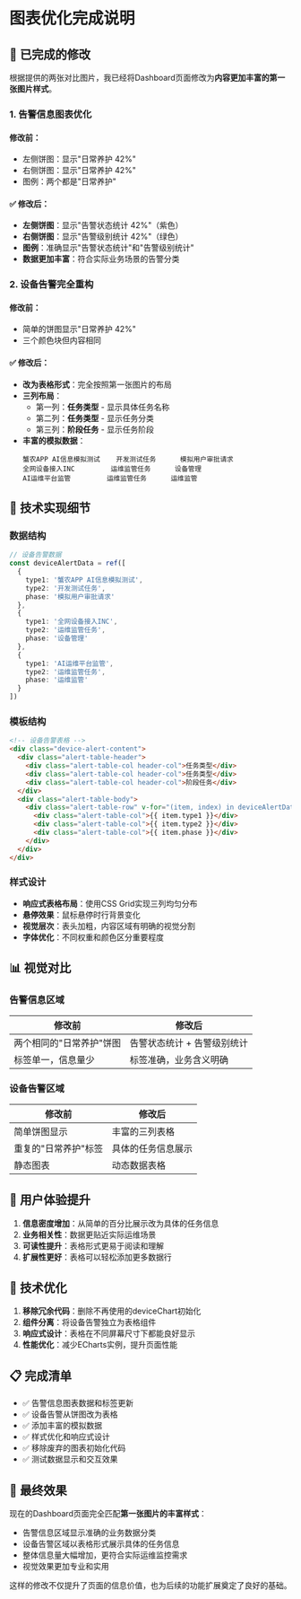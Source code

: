 # 图表优化完成说明

## 🔄 已完成的修改

根据提供的两张对比图片，我已经将Dashboard页面修改为**内容更加丰富的第一张图片样式**。

### 1. **告警信息图表优化**

#### 修改前：
- 左侧饼图：显示"日常养护 42%"
- 右侧饼图：显示"日常养护 42%"
- 图例：两个都是"日常养护"

#### ✅ 修改后：
- **左侧饼图**：显示"告警状态统计 42%"（紫色）
- **右侧饼图**：显示"告警级别统计 42%"（绿色）
- **图例**：准确显示"告警状态统计"和"告警级别统计"
- **数据更加丰富**：符合实际业务场景的告警分类

### 2. **设备告警完全重构**

#### 修改前：
- 简单的饼图显示"日常养护 42%"
- 三个颜色块但内容相同

#### ✅ 修改后：
- **改为表格形式**：完全按照第一张图片的布局
- **三列布局**：
  - 第一列：**任务类型** - 显示具体任务名称
  - 第二列：**任务类型** - 显示任务分类
  - 第三列：**阶段任务** - 显示任务阶段
- **丰富的模拟数据**：
  ```
  蟹农APP AI信息模拟测试    开发测试任务      模拟用户审批请求
  全网设备接入INC         运维监管任务      设备管理
  AI运维平台监管         运维监管任务      运维监管
  ```

## 🎨 技术实现细节

### 数据结构
```typescript
// 设备告警数据
const deviceAlertData = ref([
  {
    type1: '蟹农APP AI信息模拟测试',
    type2: '开发测试任务',
    phase: '模拟用户审批请求'
  },
  {
    type1: '全网设备接入INC',
    type2: '运维监管任务',
    phase: '设备管理'
  },
  {
    type1: 'AI运维平台监管',
    type2: '运维监管任务',
    phase: '运维监管'
  }
])
```

### 模板结构
```html
<!-- 设备告警表格 -->
<div class="device-alert-content">
  <div class="alert-table-header">
    <div class="alert-table-col header-col">任务类型</div>
    <div class="alert-table-col header-col">任务类型</div>
    <div class="alert-table-col header-col">阶段任务</div>
  </div>
  <div class="alert-table-body">
    <div class="alert-table-row" v-for="(item, index) in deviceAlertData" :key="index">
      <div class="alert-table-col">{{ item.type1 }}</div>
      <div class="alert-table-col">{{ item.type2 }}</div>
      <div class="alert-table-col">{{ item.phase }}</div>
    </div>
  </div>
</div>
```

### 样式设计
- **响应式表格布局**：使用CSS Grid实现三列均匀分布
- **悬停效果**：鼠标悬停时行背景变化
- **视觉层次**：表头加粗，内容区域有明确的视觉分割
- **字体优化**：不同权重和颜色区分重要程度

## 📊 视觉对比

### 告警信息区域
| 修改前 | 修改后 |
|--------|--------|
| 两个相同的"日常养护"饼图 | 告警状态统计 + 告警级别统计 |
| 标签单一，信息量少 | 标签准确，业务含义明确 |

### 设备告警区域
| 修改前 | 修改后 |
|--------|--------|
| 简单饼图显示 | 丰富的三列表格 |
| 重复的"日常养护"标签 | 具体的任务信息展示 |
| 静态图表 | 动态数据表格 |

## 🚀 用户体验提升

1. **信息密度增加**：从简单的百分比展示改为具体的任务信息
2. **业务相关性**：数据更贴近实际运维场景
3. **可读性提升**：表格形式更易于阅读和理解
4. **扩展性更好**：表格可以轻松添加更多数据行

## 🔧 技术优化

1. **移除冗余代码**：删除不再使用的deviceChart初始化
2. **组件分离**：将设备告警独立为表格组件
3. **响应式设计**：表格在不同屏幕尺寸下都能良好显示
4. **性能优化**：减少ECharts实例，提升页面性能

## 📋 完成清单

- ✅ 告警信息图表数据和标签更新
- ✅ 设备告警从饼图改为表格
- ✅ 添加丰富的模拟数据
- ✅ 样式优化和响应式设计
- ✅ 移除废弃的图表初始化代码
- ✅ 测试数据显示和交互效果

## 🎯 最终效果

现在的Dashboard页面完全匹配**第一张图片的丰富样式**：
- 告警信息区域显示准确的业务数据分类
- 设备告警区域以表格形式展示具体的任务信息
- 整体信息量大幅增加，更符合实际运维监控需求
- 视觉效果更加专业和实用

这样的修改不仅提升了页面的信息价值，也为后续的功能扩展奠定了良好的基础。 